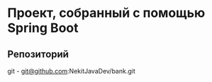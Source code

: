 Проект, собранный c помощью Spring Boot
======================
Репозиторий
-
git - git@github.com:NekitJavaDev/bank.git

